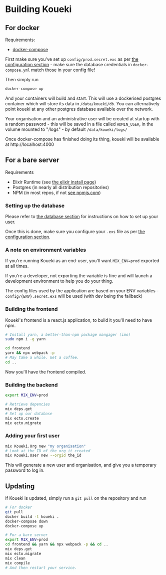 # Building Koueki

## For docker

Requirements:
- [docker-compose](https://docs.docker.com/compose/install/)

First make sure you've set up `config/prod.secret.exs` as per
[the configuration section](./CONFIG.md) - make sure the database
credentials in `docker-compose.yml` match those in your config file!

Then simply run 

```bash
docker-compose up
```

And your containers will build and start. This will use a dockerised postgres
container which will store its data in `/data/koueki/db`. You can alternatively
point koueki at any other postgres database available over the network.

Your organisation and an administrative user will be created at startup with a random 
password - this will be saved in a file called `ADMIN_USER`, in the 
volume mounted to "/logs" - by default `/data/koueki/logs/`

Once docker-compose has finished doing its thing, koueki will be available at
http://localhost:4000

## For a bare server

Requirements
- Elixir Runtime (see [the elixir install page](https://elixir-lang.org/install.html))
- Postgres (in nearly all distribution repositories)
- NPM (in most repos, if not [see npmjs.com](https://www.npmjs.com/get-npm))

### Setting up the database

Please refer to [the database section](./DATABASE.md) for instructions on
how to set up your user.

Once this is done, make sure you configure your `.exs` file as per [the configuration section](./CONFIG.md).

### A note on environment variables

If you're running Koueki as an end-user, you'll want `MIX_ENV=prod` exported
at all times.

If you're a developer, not exporting the variable is fine and will launch
a development environment to help you do your thing.

The config files used by the application are based on your ENV variables -
`config/{ENV}.secret.exs` will be used (with dev being the fallback)


### Building the frontend

Koueki's frontend is a react.js application, to build it you'll need to
have npm.

```bash
# Install yarn, a better-than-npm package mangager (imo)
sudo npm i -g yarn

cd frontend
yarn && npx webpack -p 
# May take a while. Get a coffee.
cd ..
```

Now you'll have the frontend compiled.

### Building the backend

```bash
export MIX_ENV=prod

# Retrieve depencies
mix deps.get
# Set up our database
mix ecto.create
mix ecto.migrate
```

### Adding your first user

```bash
mix Koueki.Org new "my organisation"
# Look at the ID of the org it created
mix Koueki.User new --orgid the_id
```

This will generate a new user and organisation, and give you a temporary password
to log in.

## Updating

If Koueki is updated, simply run a `git pull` on the repository and run

```bash
# For docker
git pull
docker build -t koueki .
docker-compose down
docker-compose up

# For a bare server
export MIX_ENV=prod
cd frontend && yarn && npx webpack -p && cd ..
mix deps.get
mix ecto.migrate
mix clean
mix compile
# And then restart your service.
```
